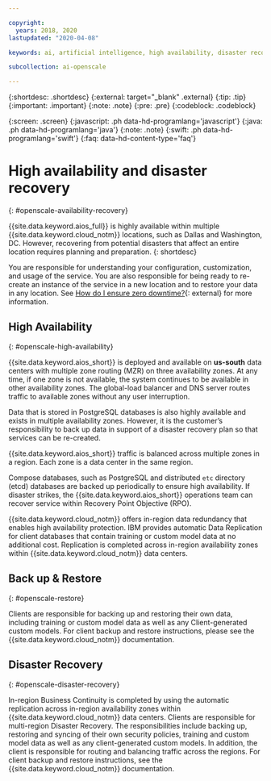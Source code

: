 ```yaml
---

copyright:
  years: 2018, 2020
lastupdated: "2020-04-08"

keywords: ai, artificial intelligence, high availability, disaster recovery, recovery, load-balancing, postgres

subcollection: ai-openscale

---
```


{:shortdesc: .shortdesc}
{:external: target="_blank" .external}
{:tip: .tip}
{:important: .important}
{:note: .note}
{:pre: .pre}
{:codeblock: .codeblock}

{:screen: .screen}
{:javascript: .ph data-hd-programlang='javascript'}
{:java: .ph data-hd-programlang='java'}
{:note: .note}
{:swift: .ph data-hd-programlang='swift'}
{:faq: data-hd-content-type='faq'}

# High availability and disaster recovery
{: #openscale-availability-recovery}

{{site.data.keyword.aios_full}} is highly available within multiple {{site.data.keyword.cloud_notm}} locations, such as Dallas and Washington, DC. However, recovering from potential disasters that affect an entire location requires planning and preparation.
{: shortdesc}

You are responsible for understanding your configuration, customization, and usage of the service. You are also responsible for being ready to re-create an instance of the service in a new location and to restore your data in any location. See [How do I ensure zero downtime?](/docs/overview?topic=overview-zero-downtime#zero-downtime){: external} for more information.

## High Availability 
{: #openscale-high-availability}

{{site.data.keyword.aios_short}} is deployed and available on **us-south** data centers with multiple zone routing (MZR) on three availability zones. At any time, if one zone is not available, the system continues to be available in other availability zones. The global-load balancer and DNS server routes traffic to available zones without any user interruption.

Data that is stored in PostgreSQL databases is also highly available and exists in multiple availability zones. However, it is the customer’s responsibility to back up data in support of a disaster recovery plan so that services can be re-created.

{{site.data.keyword.aios_short}} traffic is balanced across multiple zones in a region. Each zone is a data center in the same region. 

Compose databases, such as PostgreSQL and distributed <code>etc</code> directory (etcd) databases are backed up periodically to ensure high availability. If disaster strikes, the {{site.data.keyword.aios_short}} operations team can recover service within Recovery Point Objective (RPO).
 
{{site.data.keyword.cloud_notm}} offers in-region data redundancy that enables high availability protection. IBM provides automatic Data Replication for client databases that contain training or custom model data at no additional cost. Replication is completed across in-region availability zones within {{site.data.keyword.cloud_notm}} data centers.
 
## Back up & Restore
{: #openscale-restore}

Clients are responsible for backing up and restoring their own data, including training or custom model data as well as any Client-generated custom models. For client backup and restore instructions, please see the {{site.data.keyword.cloud_notm}} documentation.
 
## Disaster Recovery
{: #openscale-disaster-recovery}

In-region Business Continuity is completed by using the automatic replication across in-region availability zones within {{site.data.keyword.cloud_notm}} data centers. Clients are responsible for multi-region Disaster Recovery. The responsibilities include backing up, restoring and syncing of their own security policies, training and custom model data as well as any client-generated custom models. In addition, the client is responsible for routing and balancing traffic across the regions. For client backup and restore instructions, see the {{site.data.keyword.cloud_notm}} documentation.